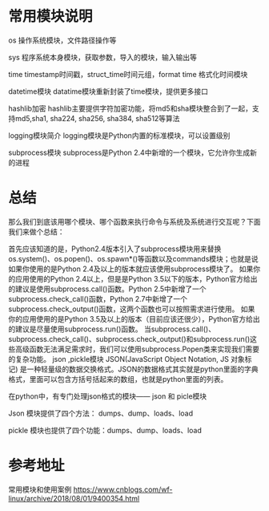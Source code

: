 # 常用模块说明

os 操作系统模块，文件路径操作等

sys 程序系统本身模块，获取参数，导入的模块，输入输出等

time timestamp时间戳，struct_time时间元组，format time 格式化时间模块 

datetime模块 datatime模块重新封装了time模块，提供更多接口

hashlib加密 hashlib主要提供字符加密功能，将md5和sha模块整合到了一起，支持md5,sha1, sha224, sha256, sha384, sha512等算法

logging模块简介 logging模块是Python内置的标准模块，可以设置级别

subprocess模块 subprocess是Python 2.4中新增的一个模块，它允许你生成新的进程

# 总结
那么我们到底该用哪个模块、哪个函数来执行命令与系统及系统进行交互呢？下面我们来做个总结：

首先应该知道的是，Python2.4版本引入了subprocess模块用来替换os.system()、os.popen()、os.spawn*()等函数以及commands模块；也就是说如果你使用的是Python 2.4及以上的版本就应该使用subprocess模块了。
如果你的应用使用的Python 2.4以上，但是是Python 3.5以下的版本，Python官方给出的建议是使用subprocess.call()函数。Python 2.5中新增了一个subprocess.check_call()函数，Python 2.7中新增了一个subprocess.check_output()函数，这两个函数也可以按照需求进行使用。
如果你的应用使用的是Python 3.5及以上的版本（目前应该还很少），Python官方给出的建议是尽量使用subprocess.run()函数。
当subprocess.call()、subprocess.check_call()、subprocess.check_output()和subprocess.run()这些高级函数无法满足需求时，我们可以使用subprocess.Popen类来实现我们需要的复杂功能。
json ,pickle模块
JSON(JavaScript Object Notation, JS 对象标记) 是一种轻量级的数据交换格式。JSON的数据格式其实就是python里面的字典格式，里面可以包含方括号括起来的数组，也就是python里面的列表。

在python中，有专门处理json格式的模块—— json 和 picle模块

  Json   模块提供了四个方法： dumps、dump、loads、load

pickle 模块也提供了四个功能：dumps、dump、loads、load

# 参考地址
常用模块和使用案例
https://www.cnblogs.com/wf-linux/archive/2018/08/01/9400354.html


